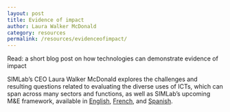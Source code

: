 ```yaml
---
layout: post
title: Evidence of impact
author: Laura Walker McDonald
category: resources
permalink: /resources/evidenceofimpact/
---
```

Read: a short blog post on how technologies can demonstrate evidence of impact

SIMLab’s CEO Laura Walker McDonald explores the challenges and resulting questions related to evaluating the diverse uses of ICTs, which can span across many sectors and functions, as well as SIMLab’s upcoming M&E framework, available in [English](http://simlab.org/resources/coursem4cso/files/Evidence%20of%20Impact%20Blog_En.docx), [French](http://simlab.org/resources/coursem4cso/files/Evidence%20of%20Impact%20Blog_Fr.doc), and [Spanish](http://simlab.org/resources/coursem4cso/files/Evidence%20of%20Impact%20Blog_SPA.docx).
